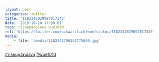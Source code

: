 ```yaml
---
layout: post
categories: twitter
title: '1182342029097017345'
date: '2019-10-10 17:08:01'
tags: riseup4rojava wue1010
ref: 'https://twitter.com/schwarzlichtwue/status/1182342029097017345'
media:
    - file: '/media/1182341796392775680.jpg'
---
```

[#riseup4rojava](/t/riseup4rojava) [#wue1010](/t/wue1010)  

